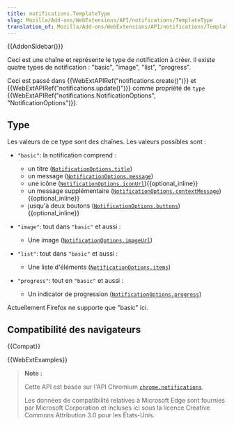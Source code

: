 ```yaml
---
title: notifications.TemplateType
slug: Mozilla/Add-ons/WebExtensions/API/notifications/TemplateType
translation_of: Mozilla/Add-ons/WebExtensions/API/notifications/TemplateType
---
```


{{AddonSidebar()}}

Ceci est une chaîne et représente le type de notification à créer. Il existe quatre types de notification : "basic", "image", "list", "progress".

Ceci est passé dans {{WebExtAPIRef("notifications.create()")}} et {{WebExtAPIRef("notifications.update()")}} comme propriété de `type` {{WebExtAPIRef("notifications.NotificationOptions", "NotificationOptions")}}.

## Type

Les valeurs de ce type sont des chaînes. Les valeurs possibles sont :

- `"basic"`: la notification comprend :

  - un titre ([`NotificationOptions.title`](/fr/Add-ons/WebExtensions/API/notifications/NotificationOptions#title))
  - un message ([`NotificationOptions.message`](/fr/Add-ons/WebExtensions/API/notifications/NotificationOptions#message))
  - une icône ([`NotificationOptions.iconUrl`](/fr/Add-ons/WebExtensions/API/notifications/NotificationOptions#iconUrl)){{optional_inline}}
  - un message supplémentaire ([`NotificationOptions.contextMessage`](/fr/Add-ons/WebExtensions/API/notifications/NotificationOptions#contextMessage)){{optional_inline}}
  - jusqu'à deux boutons ([`NotificationOptions.buttons`](/fr/Add-ons/WebExtensions/API/notifications/NotificationOptions#buttons)){{optional_inline}}

- `"image"`: tout dans `"basic"` et aussi :

  - Une image ([`NotificationOptions.imageUrl`](/fr/Add-ons/WebExtensions/API/notifications/NotificationOptions#imageUrl))

- `"list"`: tout dans `"basic"` et aussi :

  - Une liste d'éléments ([`NotificationOptions.items`](/fr/Add-ons/WebExtensions/API/notifications/NotificationOptions#items))

- `"progress"`: tout en `"basic"` et aussi :

  - Un indicator de progression ([`NotificationOptions.progress`](/fr/Add-ons/WebExtensions/API/notifications/NotificationOptions#progress))

Actuellement Firefox ne supporte que "basic" ici.

## Compatibilité des navigateurs

{{Compat}}

{{WebExtExamples}}

> **Note :**
>
> Cette API est basée sur l'API Chromium [`chrome.notifications`](https://developer.chrome.com/extensions/notifications).
>
> Les données de compatibilité relatives à Microsoft Edge sont fournies par Microsoft Corporation et incluses ici sous la licence Creative Commons Attribution 3.0 pour les États-Unis.
